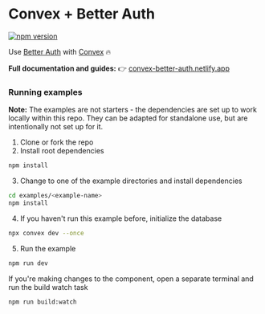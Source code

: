 # Convex + Better Auth

[![npm version](https://badge.fury.io/js/@convex-dev%2Fbetter-auth.svg)](https://badge.fury.io/js/@convex-dev/better-auth)

<!-- START: Include on https://convex.dev/components -->

Use [Better Auth](https://better-auth.com) with [Convex](https://www.convex.dev)
🔥

**Full documentation and guides:**
👉 [convex-better-auth.netlify.app](https://convex-better-auth.netlify.app)

### Running examples

**Note:** The examples are not starters - the dependencies are set up to work
locally within this repo. They can be adapted for standalone use, but are
intentionally not set up for it.

1. Clone or fork the repo
2. Install root dependencies

```bash
npm install
```

3. Change to one of the example directories and install dependencies

```bash
cd examples/<example-name>
npm install
```

4. If you haven't run this example before, initialize the database

```bash
npx convex dev --once
```

5. Run the example

```bash
npm run dev
```

If you're making changes to the component, open a separate terminal
and run the build watch task

```bash
npm run build:watch
```

<!-- END: Include on https://convex.dev/components -->
